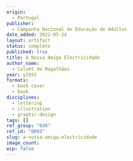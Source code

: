 ```yaml
---
origin:
  - Portugal
publisher:
  - Campanha Nacional de Educação de Adultos
date_added: 2022-05-24
layout: artifact
status: complete
published: true
title: A Nossa Amiga Electricidade
author_name:
  - Calvet de Magalhães
year: y1955
formats:
  - book cover
  - book
disciplines:
  - lettering
  - illustration
  - graphic-design
tags: []
ref_group: "030"
ref_id: "0093"
slug: a-nossa-amiga-electricidade
image_count:
wip: false
---
```

